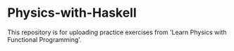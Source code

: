 # Physics-with-Haskell
This repository is for uploading practice exercises from 'Learn Physics with Functional Programming'.
